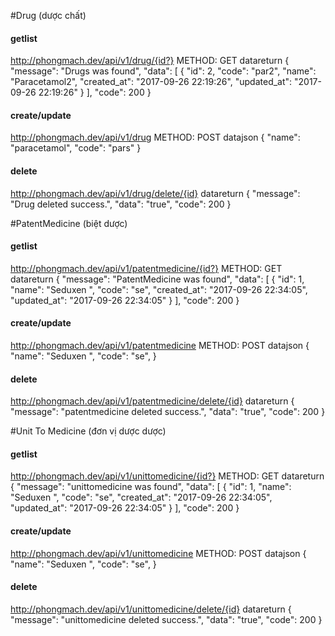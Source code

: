#Drug (dược chất)
#### getlist
http://phongmach.dev/api/v1/drug/{id?}
METHOD: GET
datareturn
{
    "message": "Drugs was found",
    "data": [
        {
            "id": 2,
            "code": "par2",
            "name": "Paracetamol2",
            "created_at": "2017-09-26 22:19:26",
            "updated_at": "2017-09-26 22:19:26"
        }
    ],
    "code": 200
}
#### create/update
http://phongmach.dev/api/v1/drug
METHOD: POST
datajson 
{
"name":	"paracetamol",
"code": "pars"
}
#### delete
http://phongmach.dev/api/v1/drug/delete/{id}
datareturn
{
    "message": "Drug deleted success.",
    "data": "true",
    "code": 200
}


#PatentMedicine (biệt dược)
#### getlist
http://phongmach.dev/api/v1/patentmedicine/{id?}
METHOD: GET
datareturn
{
    "message": "PatentMedicine was found",
    "data": [
        {
            "id": 1,
            "name": "Seduxen ",
            "code": "se",
            "created_at": "2017-09-26 22:34:05",
            "updated_at": "2017-09-26 22:34:05"
        }
    ],
    "code": 200
}
#### create/update
http://phongmach.dev/api/v1/patentmedicine
METHOD: POST
datajson 
{
"name": "Seduxen ",
"code": "se",
}
#### delete
http://phongmach.dev/api/v1/patentmedicine/delete/{id}
datareturn
{
    "message": "patentmedicine deleted success.",
    "data": "true",
    "code": 200
}


#Unit To Medicine (đơn vị dược dược)
#### getlist
http://phongmach.dev/api/v1/unittomedicine/{id?}
METHOD: GET
datareturn
{
    "message": "unittomedicine was found",
    "data": [
        {
            "id": 1,
            "name": "Seduxen ",
            "code": "se",
            "created_at": "2017-09-26 22:34:05",
            "updated_at": "2017-09-26 22:34:05"
        }
    ],
    "code": 200
}
#### create/update
http://phongmach.dev/api/v1/unittomedicine
METHOD: POST
datajson 
{
"name": "Seduxen ",
"code": "se",
}
#### delete
http://phongmach.dev/api/v1/unittomedicine/delete/{id}
datareturn
{
    "message": "unittomedicine deleted success.",
    "data": "true",
    "code": 200
}